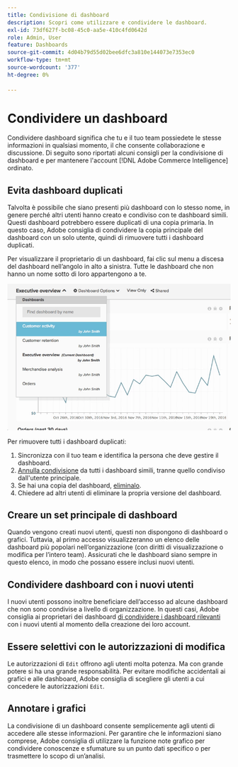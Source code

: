 ```yaml
---
title: Condivisione di dashboard
description: Scopri come utilizzare e condividere le dashboard.
exl-id: 73df627f-bc08-45c0-aa5e-410c4fd0642d
role: Admin, User
feature: Dashboards
source-git-commit: 4d04b79d55d02bee6dfc3a810e144073e7353ec0
workflow-type: tm+mt
source-wordcount: '377'
ht-degree: 0%

---
```


# Condividere un dashboard

Condividere dashboard significa che tu e il tuo team possiedete le stesse informazioni in qualsiasi momento, il che consente collaborazione e discussione. Di seguito sono riportati alcuni consigli per la condivisione di dashboard e per mantenere l&#39;account [!DNL Adobe Commerce Intelligence] ordinato.

## Evita dashboard duplicati

Talvolta è possibile che siano presenti più dashboard con lo stesso nome, in genere perché altri utenti hanno creato e condiviso con te dashboard simili. Questi dashboard potrebbero essere duplicati di una copia primaria. In questo caso, Adobe consiglia di condividere la copia principale del dashboard con un solo utente, quindi di rimuovere tutti i dashboard duplicati.

Per visualizzare il proprietario di un dashboard, fai clic sul menu a discesa del dashboard nell’angolo in alto a sinistra. Tutte le dashboard che non hanno un nome sotto di loro appartengono a te.

![Indicatore di proprietà del dashboard che mostra il creatore e le autorizzazioni](../../mbi/assets/Dash_ownership.png)

Per rimuovere tutti i dashboard duplicati:

1. Sincronizza con il tuo team e identifica la persona che deve gestire il dashboard.
1. [Annulla condivisione](../data-user/dashboards/leave-dashboard.md) da tutti i dashboard simili, tranne quello condiviso dall&#39;utente principale.
1. Se hai una copia del dashboard, [eliminalo](../data-user/dashboards/deleting-dashboard.md).
1. Chiedere ad altri utenti di eliminare la propria versione del dashboard.

## Creare un set principale di dashboard

Quando vengono creati nuovi utenti, questi non dispongono di dashboard o grafici. Tuttavia, al primo accesso visualizzeranno un elenco delle dashboard più popolari nell’organizzazione (con diritti di visualizzazione o modifica per l’intero team). Assicurati che le dashboard siano sempre in questo elenco, in modo che possano essere inclusi nuovi utenti.

## Condividere dashboard con i nuovi utenti

I nuovi utenti possono inoltre beneficiare dell’accesso ad alcune dashboard che non sono condivise a livello di organizzazione. In questi casi, Adobe consiglia ai proprietari dei dashboard [di condividere i dashboard rilevanti](../data-user/dashboards/share-dashboard-with-users.md) con i nuovi utenti al momento della creazione dei loro account.

## Essere selettivi con le autorizzazioni di modifica

Le autorizzazioni di `Edit` offrono agli utenti molta potenza. Ma con grande potere si ha una grande responsabilità. Per evitare modifiche accidentali ai grafici e alle dashboard, Adobe consiglia di scegliere gli utenti a cui concedere le autorizzazioni `Edit`.

## Annotare i grafici

La condivisione di un dashboard consente semplicemente agli utenti di accedere alle stesse informazioni. Per garantire che le informazioni siano comprese, Adobe consiglia di utilizzare la funzione note grafico per condividere conoscenze e sfumature su un punto dati specifico o per trasmettere lo scopo di un’analisi.
